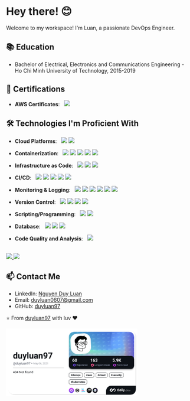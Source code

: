 # Hey there! 😊

Welcome to my workspace! I'm Luan, a passionate DevOps Engineer.

## 📚 Education

- Bachelor of Electrical, Electronics and Communications Engineering - Ho Chi Minh University of Technology, 2015-2019

## 🌟 Certifications

- **AWS Certificates**: &nbsp;
[![](https://img.shields.io/badge/AWS_Certified_Solutions_Architect_Associate-SAA--C03-ff9900?style=flat&logo=amazon-aws)](https://www.credly.com/badges/a14821bd-ba01-4da2-8e3d-35718798034f/public_url)

## 🛠️ Technologies I'm Proficient With

- **Cloud Platforms**: &nbsp;
  ![](https://img.shields.io/badge/Amazon_Web_Services-ff9900?style=flat&logo=amazonwebservices&logoColor=white)
  ![](https://img.shields.io/badge/Microsoft_Azure-0078D4?style=flat&logo=microsoft-azure)

- **Containerization**: &nbsp;
  ![](https://img.shields.io/badge/Docker-343434?style=flat&logo=docker)
  ![](https://img.shields.io/badge/Kubernetes-343434?style=flat&logo=kubernetes)
  ![](https://img.shields.io/badge/Amazon_ECS-ff9900?style=flat&logo=amazonecs&logoColor=white)
  ![](https://img.shields.io/badge/Amazon_EKS-ff9900?style=flat&logo=amazoneks&logoColor=white)
  ![](https://img.shields.io/badge/Azure_Kubernetes_Service-0078D4?style=flat)

- **Infrastructure as Code**: &nbsp;
  ![](https://img.shields.io/badge/Terraform-343434?style=flat&logo=terraform)
  ![](https://img.shields.io/badge/Terragrunt-343434?style=flat&logo=terragrunt)
  ![](https://img.shields.io/badge/Ansible-343434?style=flat&logo=ansible)

- **CI/CD**: &nbsp;
  ![](https://img.shields.io/badge/Jenkins-343434?style=flat&logo=jenkins)
  ![](https://img.shields.io/badge/GitHub_Actions-343434?style=flat&logo=github-actions)
  ![](https://img.shields.io/badge/Azure_Pipelines-343434?style=flat)
  ![](https://img.shields.io/badge/AWS_CodePipeline-343434?style=flat&logo=amazon-aws)
  ![](https://img.shields.io/badge/CircleCI-343434?style=flat&logo=circleci)

- **Monitoring & Logging**: &nbsp;
  ![](https://img.shields.io/badge/Grafana-343434?style=flat&logo=grafana)
  ![](https://img.shields.io/badge/Prometheus-343434?style=flat&logo=prometheus)
  ![](https://img.shields.io/badge/Loki-343434?style=flat&logo=grafana)
  ![](https://img.shields.io/badge/Elastic_Stack-343434?style=flat&logo=elasticstack)
  ![](https://img.shields.io/badge/Scalyr-343434?style=flat&logo=scalyr)
  ![](https://img.shields.io/badge/New_Relic-343434?style=flat&logo=newrelic)

- **Version Control**: &nbsp;
![](https://img.shields.io/badge/Git-343434?style=flat&logo=git)
![](https://img.shields.io/badge/GitHub-343434?style=flat&logo=github)
![](https://img.shields.io/badge/Bitbucket-343434?style=flat&logo=bitbucket)
![](https://img.shields.io/badge/GitLab-343434?style=flat&logo=gitlab)

- **Scripting/Programming**: &nbsp;
  ![](https://img.shields.io/badge/Bash-343434?style=flat&logo=gnu-bash)
  ![](https://img.shields.io/badge/Python-343434?style=flat&logo=python)

- **Database**: &nbsp;
  ![](https://img.shields.io/badge/MySQL-343434?style=flat&logo=mysql)
  ![](https://img.shields.io/badge/PostgreSQL-343434?style=flat&logo=postgresql)
  ![](https://img.shields.io/badge/MongoDB-343434?style=flat&logo=mongodb)

- **Code Quality and Analysis**: &nbsp;
  ![](https://img.shields.io/badge/SonarQube-343434?style=flat&logo=sonarqube)

<br/>

<a href="https://github.com/duyluan97">
  <img height="180em" src="https://github-readme-stats.vercel.app/api?username=duyluan97&theme=buefy&show_icons=true" />
  <img height="180em" src="https://github-readme-stats.vercel.app/api/top-langs/?username=duyluan97&theme=buefy&layout=compact" />
</a>

<br/>

## 📫 Contact Me

- LinkedIn: [Nguyen Duy Luan](https://www.linkedin.com/in/duyluan97/)
- Email: duyluan0607@gmail.com
- GitHub: [duyluan97](https://github.com/duyluan97)

⭐️ From [duyluan97](https://github.com/duyluan97) with luv ❤

<a href="https://app.daily.dev/duyluan97"><img src="./devcard.png" width="356" alt="duyluan97's Dev Card"/></a>
